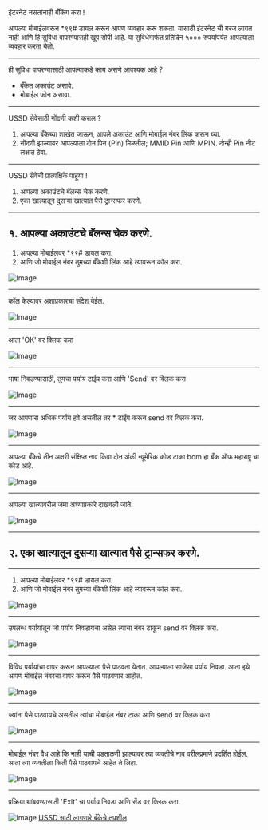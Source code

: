 
इंटरनेट नसतांनाही बँकिंग करा !


आपल्या मोबाईलवरून *९९# डायल करून आपण व्यवहार करू शकता. 
यासाठी इंटरनेट ची गरज लागत नाही आणि हि सुविधा वापरण्यासही खूप सोपी आहे. 
या सुविधेमार्फत प्रतिदिन ५००० रुपयांपर्यंत आपल्याला व्यवहार करता येतो. 

---

ही सुविधा वापरण्यासाठी आपल्याकडे काय असणे आवश्यक आहे ?

- बँकेत अकाउंट असावे. 
- मोबाईल फोन असावा.  

---

USSD सेवेसाठी नोंदणी कशी कराल ?

1. आपल्या बँकेच्या शाखेत जाऊन, आपले अकाउंट आणि मोबाईल नंबर लिंक करून घ्या.
2. नोंदणी झाल्यावर आपल्याला दोन पिन (Pin) मिळतील; MMID Pin आणि MPIN. दोन्ही Pin नीट लक्षात ठेवा.

---

USSD सेवेची  प्रात्यक्षिके पाहूया !

1. आपल्या अकाउंटचे बॅलन्स चेक करणे. 
2. एका खात्यातून दुसऱ्या खात्यात पैसे ट्रान्सफर करणे. 

---

## १. आपल्या अकाउंटचे बॅलन्स चेक करणे. 

1) आपल्या मोबाईलवर *९९# डायल करा.
2) आणि जो मोबाईल नंबर तुमच्या बँकेशी लिंक आहे त्यावरून कॉल करा. 

![Image](../img/ussd/1.jpg)

---

कॉल केल्यावर अशाप्रकारचा संदेश येईल.

![Image](../img/ussd/2.jpg)

---

आता 'OK' वर क्लिक करा

![Image](../img/ussd/3.jpg)

---

भाषा निवडण्यासाठी, तुमचा पर्याय टाईप करा आणि 'Send' वर क्लिक करा

![Image](../img/ussd/4.jpg)

---

जर आपणास अधिक पर्याय हवे असतील तर * टाईप करून send वर क्लिक करा.

![Image](../img/ussd/5.jpg)

---

आपल्या बँकेचे तीन अक्षरी संक्षिप्त नाव किंवा दोन अंकी न्यूमेरिक कोड टाका
bom हा बँक ऑफ महाराष्ट्र चा कोड आहे.


![Image](../img/ussd/6.jpg)

---

आपल्या खात्यावरील जमा अश्याप्रकारे दाखवली जाते.

![Image](../img/ussd/7.jpg)

---

## २. एका खात्यातून दुसऱ्या खात्यात पैसे ट्रान्सफर करणे. 

---

1. आपल्या मोबाईलवर *९९# डायल करा.
2. आणि जो मोबाईल नंबर तुमच्या बँकेशी लिंक आहे त्यावरून कॉल करा. 

![Image](../img/ussd/1.jpg)

---

उपलब्ध पर्यायांतून जो पर्याय निवडायचा असेल त्याचा नंबर टाकून send वर क्लिक करा.

![Image](../img/ussd/8.jpg)

---

विविध पर्यायांचा वापर करून आपल्याला पैसे पाठवता येतात. आपल्याला साजेसा पर्याय निवडा. आता इथे आपण मोबाईल नंबरचा वापर करून पैसे पाठवणार आहोत.

![Image](../img/ussd/9.jpg)

---

ज्यांना पैसे पाठवायचे असतील त्यांचा मोबाईल नंबर टाका आणि send वर क्लिक करा

![Image](../img/ussd/10.jpg)

---

मोबाईल नंबर वैध आहे कि नाही याची पडताळणी झाल्यावर त्या व्यक्तीचे नाव वरीलप्रमाणे प्रदर्शित होईल. आता त्या व्यक्तीला किती पैसे पाठवायचे आहेत ते लिहा.

![Image](../img/ussd/11.jpg)

---

प्रक्रिया थांबवण्यासाठी 'Exit' चा पर्याय निवडा आणि सेंड वर क्लिक करा. 

![Image](../img/ussd/12.jpg)
[USSD साठी लागणारे बँकेचे तपशील](    http://www.relakhs.com/wp-content/uploads/2016/09/NUUP-99-List-of-Banks-with-IFSC-and-Short-name.pdf )
